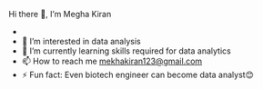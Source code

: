  Hi there 👋, I’m Megha Kiran






- 
- 👀 I’m interested in data analysis
- 🌱 I’m currently learning skills required for data analytics
- 📫 How to reach me mekhakiran123@gmail.com
- ⚡ Fun fact: Even biotech engineer can become data analyst😊


